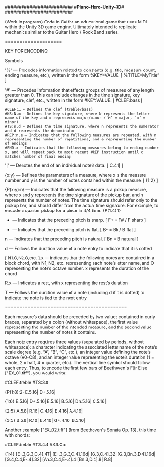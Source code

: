 #########################
#__Piano-Hero-Unity-3D__#
#########################

(Work in progress) Code in C# for an educational game that uses MIDI within the Unity 3D game engine. Ultimately intended to replicate mechanics similar to the Guitar Hero / Rock Band series.

====================

KEY FOR ENCODING:

Symbols:

'%' — Precedes information related to constants (e.g. title, measure count, ending measure, etc.), written in the form %KEY=VALUE. [ %TITLE=MyTitle” ]

'#' — Precedes information that effects groups of measures of any length greater than 0. This can include changes in the time signature, key signature, clef, etc., written in the form #KEY:VALUE. [ #CLEF:bass ]

	#CLEF:… — Defines the clef (treble/bass)
	#KS:N.m — Defines the key signature, where N represents the letter name of the key and m represents major/minor (‘M’ = major, ‘m’ = minor)
	#TS:n.d — Defines the time signature, where n represents the numerator and d represents the denominator
	#REP:n.e — Indicates that the following measures are repeated, with n representing the number of repetitions, and e representing the number of endings
	#END.x — Indicates that the following measures belong to ending number x, and will repeat back to most recent #REP instruction until x matches number of final ending

'|' — Denotes the end of an individual note’s data. [ C.4.1| ]

{x:y} — Defines the parameters of a measure, where x is the measure number and y is the number of notes contained within the measure. [ {1:2} ]

{P(x:y):n} — Indicates that the following measure is a pickup measure, where x and y represents the time signature of the pickup bar, and n represents the number of notes. The time signature should refer only to the pickup bar, and should differ from the actual time signature. For example, to encode a quarter pickup for a piece in 4/4 time: {P(1:4):1}

+ — Indicates that the preceding pitch is sharp. [ F+ = F# / F sharp ] 

- — Indicates that the preceding pitch is flat. [ B- = Bb / B flat ]

n — Indicates that the preceding pitch is natural.  [ Bn = B natural ]

d — Follows the duration value of a note entry to indicate that it is dotted

[ N1.O,N2.O,etc. ].x — Indicates that the following notes are contained in a block chord, with N1, N2, etc. representing each note’s letter name, and O representing the note’s octave number. x represents the duration of the chord

R.x — Indicates a rest, with x representing the rest’s duration

T — Follows the duration value of a note (including d if it is dotted) to indicate the note is tied to the next entry

===========================================



Each measure’s data should be preceded by two values contained in curly braces, separated by a colon (without whitespace), the first value representing the number of the intended measure, and the second value representing the number of notes it contains.

Each note entry requires three values (separated by periods, without whitespace): a character indicating the associated letter name of the note’s scale degree (e.g. “A”, “B”, “C”, etc.), an integer value defining the note’s octave (A0-C8), and an integer value representing the note’s duration (1 = whole, 2 = half, 4 = quarter, etc.). The vertical line symbol should follow each entry. Thus, to encode the first few bars of Beethoven's Für Elise ["EX_01.tiff"], you would write:


#CLEF:treble
#TS:3.8

{P(1:8):2}
E.5.16|
D+.5.16|

{1:6}
E.5.16|
D+.5.16|
E.5.16|
B.5.16|
Dn.5.16|
C.5.16|

{2:5}
A.5.8|
R.16|
C.4.16|
E.4.16|
A.4.16|

{3:5}
B.5.8|
R.16|
E.4.16|
G+.4.16|
B.5.16|


Another example ["EX_02.tiff"] (from Beethoven's Sonata Op. 13), this time with chords:

#CLEF:treble
#TS:4.4
#KS:Cm

{1:4}
[E-.3,G.3,C.4].4T|
[E-.3,G.3,C.4].16d|
[G.3,C.4].32|
[G.3,Bn.3,D.4].16d|
[G.4,C.4,E-.4].32|
[An.3,C.4,E-.4].4
[Bn.3,D.4].8|
R.8|
